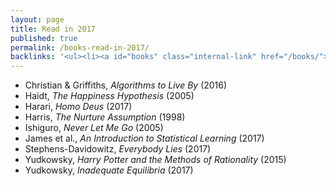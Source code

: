 ```yaml
---
layout: page
title: Read in 2017
published: true
permalink: /books-read-in-2017/
backlinks: '<ul><li><a id="books" class="internal-link" href="/books/">Books</a></li></ul>'
---
```


* Christian & Griffiths, _Algorithms to Live By_ (2016) 
* Haidt, _The Happiness Hypothesis_ (2005) 
* Harari, _Homo Deus_ (2017) 
* Harris, _The Nurture Assumption_ (1998) 
* Ishiguro, _Never Let Me Go_ (2005) 
* James et al., _An Introduction to Statistical Learning_ (2017) 
* Stephens-Davidowitz, _Everybody Lies_ (2017) 
* Yudkowsky, _Harry Potter and the Methods of Rationality_ (2015) 
* Yudkowsky, _Inadequate Equilibria_ (2017) 

